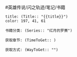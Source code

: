 
#英雄传说/闪之轨迹/笔记/书籍
```ad-note
title: (Title:: "{{title}}")
color: 197, 41, 61

书籍分类: (Series:: "红月的罗赛")

获取章节: (TimeToGet:: )

获取方式: (WayToGet:: "")

```
